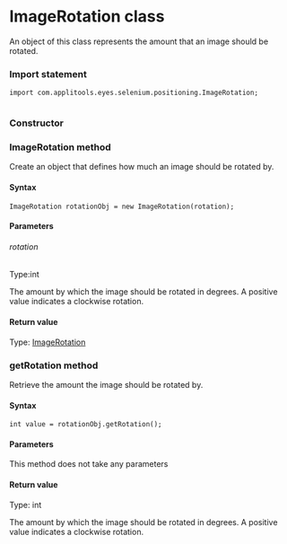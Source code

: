 # ImageRotation class
An object of this class represents the amount that an image should be rotated.
 
 ### Import statement 
``` 
import com.applitools.eyes.selenium.positioning.ImageRotation;
 
 ``` 

### Constructor 
### ImageRotation method
Create an object that defines how much an image should be rotated by.

#### Syntax 
 ``` 
ImageRotation rotationObj = new ImageRotation(rotation);
 ``` 

 #### Parameters 
 ###### rotation 
  
 Type:int 
  
 The amount by which the image should be rotated in degrees. A positive value indicates a clockwise rotation. 
  
 #### Return value 
Type: [ImageRotation](./imagerotation) 
### getRotation method
Retrieve the amount the image should be rotated by.

#### Syntax 
 ``` 
int value = rotationObj.getRotation();
 ``` 

 #### Parameters 
This method does not take any parameters 
 
 #### Return value 
Type: int

The amount by which the image should be rotated in degrees. A positive value indicates a clockwise rotation.